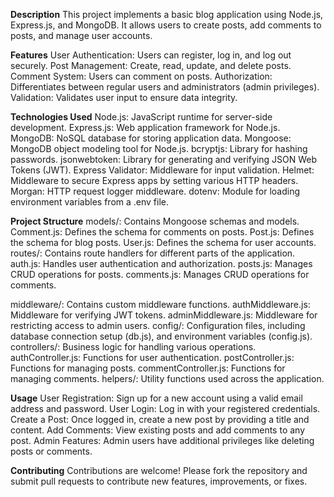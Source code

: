 
**Description**
This project implements a basic blog application using Node.js, Express.js, and MongoDB. It allows users to create posts, add comments to posts, and manage user accounts.

**Features**
User Authentication: Users can register, log in, and log out securely.
Post Management: Create, read, update, and delete posts.
Comment System: Users can comment on posts.
Authorization: Differentiates between regular users and administrators (admin privileges).
Validation: Validates user input to ensure data integrity.

**Technologies Used**
Node.js: JavaScript runtime for server-side development.
Express.js: Web application framework for Node.js.
MongoDB: NoSQL database for storing application data.
Mongoose: MongoDB object modeling tool for Node.js.
bcryptjs: Library for hashing passwords.
jsonwebtoken: Library for generating and verifying JSON Web Tokens (JWT).
Express Validator: Middleware for input validation.
Helmet: Middleware to secure Express apps by setting various HTTP headers.
Morgan: HTTP request logger middleware.
dotenv: Module for loading environment variables from a .env file.

**Project Structure**
models/: Contains Mongoose schemas and models.
Comment.js: Defines the schema for comments on posts.
Post.js: Defines the schema for blog posts.
User.js: Defines the schema for user accounts.
routes/: Contains route handlers for different parts of the application.
auth.js: Handles user authentication and authorization.
posts.js: Manages CRUD operations for posts.
comments.js: Manages CRUD operations for comments.

middleware/: Contains custom middleware functions.
authMiddleware.js: Middleware for verifying JWT tokens.
adminMiddleware.js: Middleware for restricting access to admin users.
config/: Configuration files, including database connection setup (db.js), and environment variables (config.js).
controllers/: Business logic for handling various operations.
authController.js: Functions for user authentication.
postController.js: Functions for managing posts.
commentController.js: Functions for managing comments.
helpers/: Utility functions used across the application.

**Usage**
User Registration: Sign up for a new account using a valid email address and password.
User Login: Log in with your registered credentials.
Create a Post: Once logged in, create a new post by providing a title and content.
Add Comments: View existing posts and add comments to any post.
Admin Features: Admin users have additional privileges like deleting posts or comments.

**Contributing**
Contributions are welcome! Please fork the repository and submit pull requests to contribute new features, improvements, or fixes.
